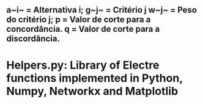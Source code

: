 a~i~ =  Alternativa i;
g~j~ = Critério j
w~j~ = Peso do critério j;
p = Valor de corte para a concordância.
q = Valor de corte para a discordância.
----

# Helpers.py: Library of Electre functions implemented in Python, Numpy, Networkx and Matplotlib




